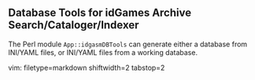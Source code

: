 ## Database Tools for idGames Archive Search/Cataloger/Indexer ##

The Perl module `App::idgasmDBTools` can generate either a database from
INI/YAML files, or INI/YAML files from a working database.

vim: filetype=markdown shiftwidth=2 tabstop=2
